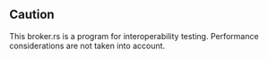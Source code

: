 ## Caution
This broker.rs is a program for interoperability testing. Performance considerations are not taken into account.